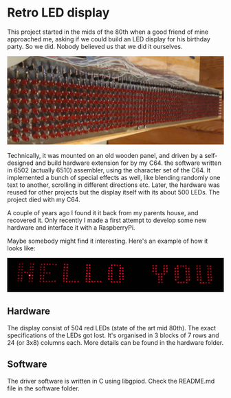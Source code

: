 # Retro LED display
This project started in the mids of the 80th when a good friend of mine approached me, asking if we could build an LED display for his birthday party. So we did. Nobody believed us that we did it ourselves.

![LED array display](display.png)

Technically, it was mounted on an old wooden panel, and  driven by a self-designed and build hardware extension for by my C64. the software written in 6502 (actually 6510) assembler, using the character set of the C64. It implemented a bunch of special effects as well, like blending randomly one text to another, scrolling in different directions etc.
Later, the hardware was reused for other projects but the display itself with its about 500 LEDs. The project died with my C64.

A couple of years ago I found it it back from my parents house, and recovered it. Only recently I made a first attempt to develop some new hardware and interface it with a RaspberryPi.

Maybe somebody might find it interesting. Here's an example of how it looks like:

![Hello You example](hello_you.png)

## Hardware
The display consist of 504 red LEDs (state of the art mid 80th). The exact specifications of the LEDs got lost. It's organised in 3 blocks of 7 rows and 24 (or 3x8) columns each. More details can be found in the hardware folder.

## Software
The driver software is written in C using libgpiod. Check the README.md file in the software folder.
